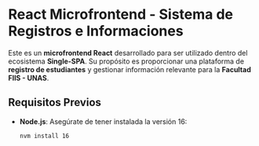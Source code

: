 # React Microfrontend - Sistema de Registros e Informaciones

Este es un **microfrontend React** desarrollado para ser utilizado dentro del ecosistema **Single-SPA**. Su propósito es proporcionar una plataforma de **registro de estudiantes** y gestionar información relevante para la **Facultad FIIS - UNAS**.

## Requisitos Previos

- **Node.js**: Asegúrate de tener instalada la versión 16:
  ```bash
  nvm install 16

